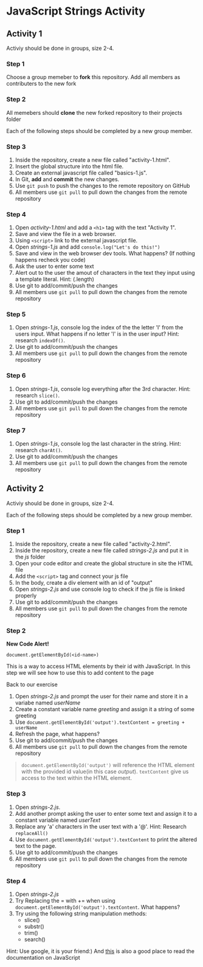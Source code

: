 # JavaScript Strings Activity

## Activity 1

Activiy should be done in groups, size 2-4. 

### Step 1

Choose a group memeber to **fork** this repository. Add all members as contributers to the new fork

### Step 2

All memebers should **clone** the new forked repository to their projects folder


Each of the following steps should be completed by a new group member.

### Step 3

1. Inside the repository, create a new file called "activity-1.html". 
2. Insert the global structure into the html file.
3. Create an external javascript file called "basics-1.js".
4. In Git, **add** and **commit** the new changes.
5. Use `git push` to push the changes to the remote repository on GitHub
6. All members use `git pull` to pull down the changes from the remote repository

### Step 4

1. Open *activity-1.html* and add a `<h1>` tag with the text "Activity 1".
2. Save and view the file in a web browser.
3. Using `<script>` link to the external javascript file.
4. Open *strings-1.js* and add `console.log("Let's do this!")`
5. Save and view in the web browser dev tools. What happens? (If nothing happens recheck you code)
6. Ask the user to enter some text
7. Alert out to the user the amout of characters in the text they input using a template literal. Hint: (.length)
6. Use git to add/commit/push the changes
7. All members use `git pull` to pull down the changes from the remote repository

### Step 5

1. Open *strings-1.js*, console log the index of the the letter 'l' from the users input. What happens if no letter 'l' is in the user input? Hint: research `indexOf()`.
6. Use git to add/commit/push the changes
7. All members use `git pull` to pull down the changes from the remote repository

### Step 6

1. Open *strings-1.js*, console log everything after the 3rd character. Hint: research `slice()`.
6. Use git to add/commit/push the changes
7. All members use `git pull` to pull down the changes from the remote repository

### Step 7

1. Open *strings-1.js*, console log the last character in the string. Hint: research `charAt()`.
6. Use git to add/commit/push the changes
7. All members use `git pull` to pull down the changes from the remote repository

## Activity 2

Activiy should be done in groups, size 2-4. 

Each of the following steps should be completed by a new group member.

### Step 1

1. Inside the repository, create a new file called "activity-2.html".
2. Inside the repository, create a new file called *strings-2.js* and put it in the *js* folder
3. Open your code editor and create the global structure in site the HTML file
4. Add the `<script>` tag and connect your js file
5. In the body, create a div element with an id of "output"
4. Open *strings-2.js* and use console log to check if the js file is linked properly
6. Use git to add/commit/push the changes
7. All members use `git pull` to pull down the changes from the remote repository

### Step 2

**New Code Alert!**

```
document.getElementById(<id-name>)
```

This is a way to access HTML elements by their id with JavaScript. In this step we will see how to use this to add content to the page

Back to our exercise

1. Open *strings-2.js* and prompt the user for their name and store it in a variabe named *userName*
2. Create a constant variable name *greeting* and assign it a string of some greeting
3. Use `document.getElementById('output').textContent = greeting + userName`
4. Refresh the page, what happens?
6. Use git to add/commit/push the changes
7. All members use `git pull` to pull down the changes from the remote repository

> `document.getElementById('output')` will reference the HTML element with the provided id value(in this case *output*). `textContent` give us access to the text within the HTML element.

### Step 3

1. Open *strings-2.js*. 
2. Add another prompt asking the user to enter some text and assign it to a constant variable named *userText*
3. Replace any 'a' characters in the user text with a '@'. Hint: Research `replaceAll()`
4. Use `document.getElementById('output').textContent` to print the altered text to the page. 
6. Use git to add/commit/push the changes
7. All members use `git pull` to pull down the changes from the remote repository

### Step 4

1. Open *strings-2.js*
2. Try Replacing the = with += when using `document.getElementById('output').textContent`. What happens?
3. Try using the following string manipulation methods:
	* slice()
	* substr()
	* trim()
	* search()

	
Hint: Use google, it is your friend:) And [this](https://developer.mozilla.org/en-US/docs/Web/JavaScript/Reference/Global_Objects/String) is also a good place to read the documentation on JavaScript 


